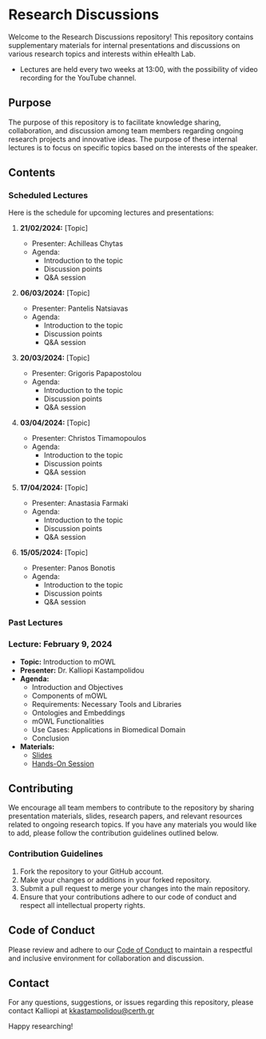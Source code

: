 # Research Discussions

Welcome to the Research Discussions repository! This repository contains supplementary materials for internal presentations and discussions on various research topics and interests within eHealth Lab.
  - Lectures are held every two weeks at 13:00, with the possibility of video recording for the YouTube channel.


## Purpose

The purpose of this repository is to facilitate knowledge sharing, collaboration, and discussion among team members regarding ongoing research projects and innovative ideas. The purpose of these internal lectures is to focus on specific topics based on the interests of the speaker.

## Contents

### Scheduled Lectures

Here is the schedule for upcoming lectures and presentations:

1. **21/02/2024:** [Topic]
   - Presenter: Achilleas Chytas
   - Agenda:
     - Introduction to the topic
     - Discussion points
     - Q&A session

2. **06/03/2024:** [Topic]
   - Presenter: Pantelis Natsiavas
   - Agenda:
     - Introduction to the topic
     - Discussion points
     - Q&A session
       
3. **20/03/2024:** [Topic]
   - Presenter: Grigoris Papapostolou
   - Agenda:
     - Introduction to the topic
     - Discussion points
     - Q&A session

4. **03/04/2024:** [Topic]
   - Presenter: Christos Timamopoulos
   - Agenda:
     - Introduction to the topic
     - Discussion points
     - Q&A session
    
5. **17/04/2024:** [Topic]
   - Presenter: Anastasia Farmaki
   - Agenda:
     - Introduction to the topic
     - Discussion points
     - Q&A session

6. **15/05/2024:** [Topic]
   - Presenter: Panos Bonotis
   - Agenda:
     - Introduction to the topic
     - Discussion points
     - Q&A session

### Past Lectures

### Lecture: February 9, 2024

- **Topic:** Introduction to mOWL
- **Presenter:** Dr. Kalliopi Kastampolidou
- **Agenda:**
  - Introduction and Objectives
  - Components of mOWL
  - Requirements: Necessary Tools and Libraries
  - Ontologies and Embeddings
  - mOWL Functionalities
  - Use Cases: Applications in Biomedical Domain
  - Conclusion
- **Materials:**
  - [Slides](./Intro-to-mOWL/mOWL.pptx)
  - [Hands-On Session](./Lecture-2022-01-15/code_samples.zip)

## Contributing

We encourage all team members to contribute to the repository by sharing presentation materials, slides, research papers, and relevant resources related to ongoing research topics. If you have any materials you would like to add, please follow the contribution guidelines outlined below.

### Contribution Guidelines

1. Fork the repository to your GitHub account.
2. Make your changes or additions in your forked repository.
3. Submit a pull request to merge your changes into the main repository.
4. Ensure that your contributions adhere to our code of conduct and respect all intellectual property rights.

## Code of Conduct

Please review and adhere to our [Code of Conduct](CODE_OF_CONDUCT.md) to maintain a respectful and inclusive environment for collaboration and discussion.

## Contact

For any questions, suggestions, or issues regarding this repository, please contact Kalliopi at kkastampolidou@certh.gr

Happy researching!

